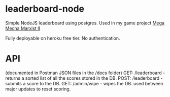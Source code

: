 # leaderboard-node
Simple NodeJS leaderboard using postgres.
Used in my game project [Mega Mecha Marxist II](https://github.com/fahseltc/phaser-space-game)

Fully deployable on heroku free tier. No authentication.

# API
(documented in Postman JSON files in the /docs folder)
GET: /leaderboard - returns a sorted list of all the scores stored in the DB.
POST: /leaderboard - submits a score to the DB.
GET: /admin/wipe - wipes the DB. used between major updates to reset scoring.
